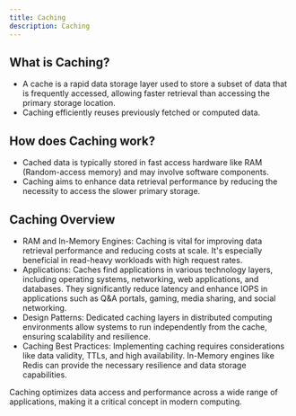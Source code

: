 ```yaml
---
title: Caching
description: Caching
---
```


## What is Caching?

- A cache is a rapid data storage layer used to store a subset of data that is frequently accessed, allowing faster retrieval than accessing the primary storage location.
- Caching efficiently reuses previously fetched or computed data.

## How does Caching work?

- Cached data is typically stored in fast access hardware like RAM (Random-access memory) and may involve software components.
- Caching aims to enhance data retrieval performance by reducing the necessity to access the slower primary storage.

## Caching Overview

- RAM and In-Memory Engines: Caching is vital for improving data retrieval performance and reducing costs at scale. It's especially beneficial in read-heavy workloads with high request rates.
- Applications: Caches find applications in various technology layers, including operating systems, networking, web applications, and databases. They significantly reduce latency and enhance IOPS in applications such as Q&A portals, gaming, media sharing, and social networking.
- Design Patterns: Dedicated caching layers in distributed computing environments allow systems to run independently from the cache, ensuring scalability and resilience.
- Caching Best Practices: Implementing caching requires considerations like data validity, TTLs, and high availability. In-Memory engines like Redis can provide the necessary resilience and data storage capabilities.

Caching optimizes data access and performance across a wide range of applications, making it a critical concept in modern computing.